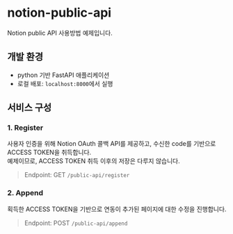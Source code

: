 # notion-public-api
Notion public API 사용방법 예제입니다.

## 개발 환경
- python 기반 FastAPI 애플리케이션
- 로컬 배포: `localhost:8000`에서 실행

## 서비스 구성
### 1. Register
사용자 인증을 위해 Notion OAuth 콜백 API를 제공하고, 수신한 code를 기반으로 ACCESS TOKEN을 취득합니다.  
예제이므로, ACCESS TOKEN 취득 이후의 저장은 다루지 않습니다.

> Endpoint: GET `/public-api/register`

### 2. Append
획득한 ACCESS TOKEN을 기반으로 연동이 추가된 페이지에 대한 수정을 진행합니다.

> Endpoint: POST `/public-api/append`

